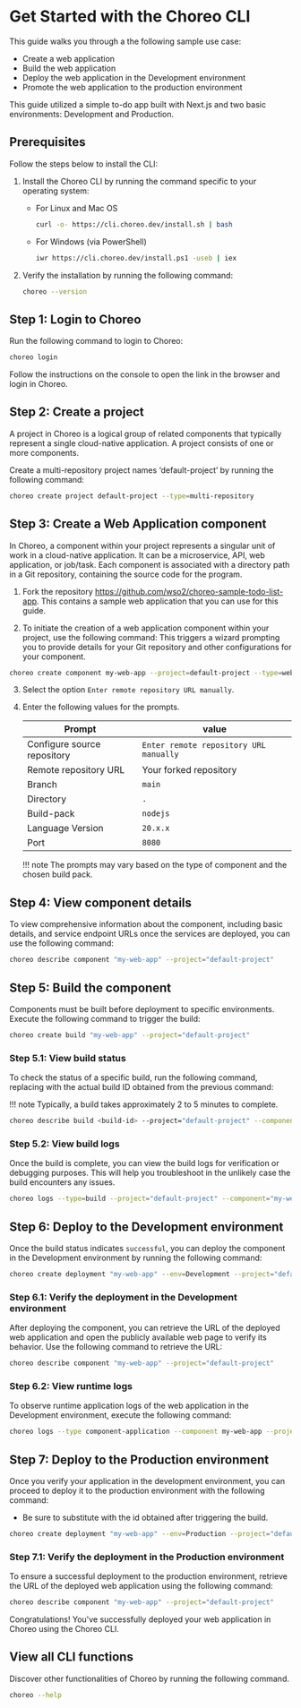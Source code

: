 # Get Started with the Choreo CLI 

This guide walks you through a the following sample use case:

- Create a web application
- Build the web application
- Deploy the web application in the Development environment
- Promote the web application to the production environment

This guide utilized a simple to-do app built with Next.js and two basic environments: Development and Production.

## Prerequisites

Follow the steps below to install the CLI:  

1. Install the Choreo CLI by running the command specific to your operating system:

    - For Linux and Mac OS
        ``` sh
        curl -o- https://cli.choreo.dev/install.sh | bash
        ```

    - For Windows (via PowerShell)
        ``` sh
        iwr https://cli.choreo.dev/install.ps1 -useb | iex
        ```

2. Verify the installation by running the following command:

    ``` sh
    choreo --version
    ```

## Step 1: Login to Choreo 

Run the following command to login to Choreo:  

``` bash
choreo login
```

Follow the instructions on the console to open the link in the browser and login in Choreo.

## Step 2: Create a project 

A project in Choreo is a logical group of related components that typically represent a single cloud-native application. A project consists of one or more components.

Create a multi-repository project names ‘default-project’ by running the following command:

``` sh
choreo create project default-project --type=multi-repository
```
## Step 3: Create a Web Application component

In Choreo, a component within your project represents a singular unit of work in a cloud-native application. It can be a microservice, API, web application, or job/task. Each component is associated with a directory path in a Git repository, containing the source code for the program.

1. Fork the repository https://github.com/wso2/choreo-sample-todo-list-app. This contains a sample web application that you can use for this guide. 

2. To initiate the creation of a web application component within your project, use the following command:
This triggers a wizard prompting you to provide details for your Git repository and other configurations for your component.

``` sh
choreo create component my-web-app --project=default-project --type=webApp
```

3. Select the option `Enter remote repository URL manually`.
4. Enter the following values for the prompts.

    | Prompt                      | value                                  |
    |-----------------------------|----------------------------------------|
    | Configure source repository | `Enter remote repository URL manually` |
    | Remote repository URL       | Your forked repository                       |
    | Branch                      | `main`                                 |
    | Directory                   | `. `                                   |
    | Build-pack                  | `nodejs`                               |
    | Language Version            | `20.x.x`                               |
    | Port                        | `8080`                                 |
    
    !!! note
        The prompts may vary based on the type of component and the chosen build pack. 


## Step 4: View component details

To view comprehensive information about the component, including basic details, and service endpoint URLs once the services are deployed, you can use the following command:

``` sh
choreo describe component "my-web-app" --project="default-project"
```

## Step 5: Build the component

Components must be built before deployment to specific environments. Execute the following command to trigger the build:

``` sh
choreo create build "my-web-app" --project="default-project"
```

### Step 5.1: View build status

To check the status of a specific build, run the following command, replacing <build-id> with the actual build ID obtained from the previous command:

!!! note 
    Typically, a build takes approximately 2 to 5 minutes to complete.

``` sh
choreo describe build <build-id> --project="default-project" --component="my-web-app"
```

### Step 5.2: View build logs

Once the build is complete, you can view the build logs for verification or debugging purposes. This will help you troubleshoot in the unlikely case the build encounters any issues.

``` sh
choreo logs --type=build --project="default-project" --component="my-web-app2" --deployment-track="main" --build-id=<build_id>
```

## Step 6: Deploy to the Development environment

Once the build status indicates `successful`, you can deploy the component in the Development environment by running the following command:

``` sh
choreo create deployment "my-web-app" --env=Development --project="default-project" --build-id=<build-id>
```

### Step 6.1: Verify the deployment in the Development environment

After deploying the component,  you can retrieve the URL of the deployed web application and open the publicly available web page to verify its behavior. Use the following command to retrieve the URL:

``` bash
choreo describe component "my-web-app" --project="default-project"
```

### Step 6.2: View runtime logs

To observe runtime application logs of the web application in the Development environment, execute the following command:

``` sh
choreo logs --type component-application --component my-web-app --project default-project --env Development --follow
```

## Step 7: Deploy to the Production environment

Once you verify your application in the development environment, you can proceed to deploy it to the production environment with the following command: 

- Be sure to substitute <build-id> with the id obtained after triggering the build.

``` sh
choreo create deployment "my-web-app" --env=Production --project="default-project" --build-id=<build-id>
```

### Step 7.1: Verify the deployment in the Production environment

To ensure a successful deployment to the production environment, retrieve the URL of the deployed web application using the following command:

``` sh
choreo describe component "my-web-app" --project="default-project"
``` 

Congratulations! You've successfully deployed your web application in Choreo using the Choreo CLI. 

## View all CLI functions

Discover other functionalities of Choreo by running the following command.

``` sh
choreo --help
```
